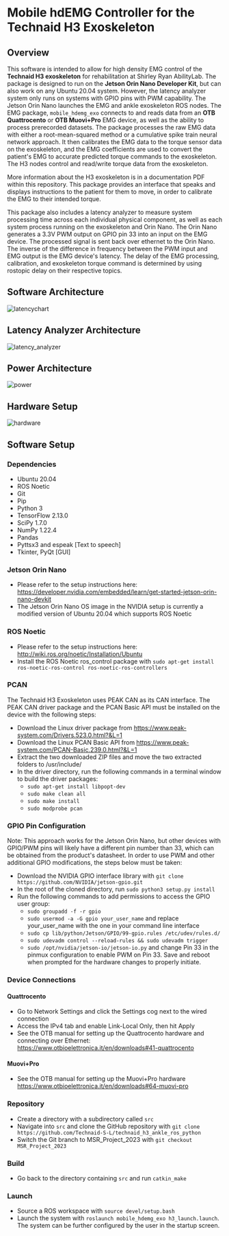 # Mobile hdEMG Controller for the Technaid H3 Exoskeleton 

## Overview

This software is intended to allow for high density EMG control of the **Technaid H3 exoskeleton** for rehabilitation at Shirley Ryan AbilityLab. The package is designed to run on the **Jetson Orin Nano Developer Kit**, but can also work on any Ubuntu 20.04 system. However, the latency analyzer system only runs on systems with GPIO pins with PWM capability. The Jetson Orin Nano launches the EMG and ankle exoskeleton ROS nodes. The EMG package, ```mobile_hdemg_exo``` connects to and reads data from an **OTB Quattrocento** or **OTB Muovi+Pro** EMG device, as well as the ability to process prerecorded datasets. The package processes the raw EMG data with either a root-mean-squared method or a cumulative spike train neural network approach. It then calibrates the EMG data to the torque sensor data on the exoskeleton, and the EMG coefficients are used to convert the patient's EMG to accurate predicted torque commands to the exoskeleton. The H3 nodes control and read/write torque data from the exoskeleton.

More information about the H3 exoskeleton is in a documentation PDF within this repository. This package provides an interface that speaks and displays instructions to the patient for them to move, in order to calibrate the EMG to their intended torque. 

This package also includes a latency analyzer to measure system processing time across each individual physical component, as well as each system process running on the exoskeleton and Orin Nano. The Orin Nano generates a 3.3V PWM output on GPIO pin 33 into an input on the EMG device. The processed signal is sent back over ethernet to the Orin Nano. The inverse of the difference in frequency between the PWM input and EMG output is the EMG device's latency. The delay of the EMG processing, calibration, and exoskeleton torque command is determined by using rostopic delay on their respective topics.

## Software Architecture
![latencychart](https://github.com/Technaid-S-L/technaid_h3_ankle_ros_python/assets/113081373/b294f94c-8046-41e6-9f5a-710b0d6b98c1)

## Latency Analyzer Architecture
![latency_analyzer](https://github.com/Technaid-S-L/technaid_h3_ankle_ros_python/assets/113081373/ffa85a23-80ef-410d-be35-f5984ff19d2c)

## Power Architecture
![power](https://github.com/Technaid-S-L/technaid_h3_ankle_ros_python/assets/113081373/f8f1b4db-32b2-464e-a698-3a3014793764)

## Hardware Setup
![hardware](https://github.com/Technaid-S-L/technaid_h3_ankle_ros_python/assets/113081373/f0cd0a10-c66b-4bc8-b535-b7f9276eb0a0)

## Software Setup
### Dependencies
- Ubuntu 20.04
- ROS Noetic
- Git
- Pip
- Python 3
- TensorFlow 2.13.0
- SciPy 1.7.0
- NumPy 1.22.4
- Pandas
- Pyttsx3 and espeak [Text to speech]
- Tkinter, PyQt [GUI]


### Jetson Orin Nano
- Please refer to the setup instructions here: https://developer.nvidia.com/embedded/learn/get-started-jetson-orin-nano-devkit
- The Jetson Orin Nano OS image in the NVIDIA setup is currently a modified version of Ubuntu 20.04 which supports ROS Noetic

### ROS Noetic
- Please refer to the setup instructions here: http://wiki.ros.org/noetic/Installation/Ubuntu
- Install the ROS Noetic ros_control package with ```sudo apt-get install ros-noetic-ros-control ros-noetic-ros-controllers```

### PCAN
The Technaid H3 Exoskeleton uses PEAK CAN as its CAN interface. The PEAK CAN driver package and the PCAN Basic API must be installed on the device with the following steps:
- Download the Linux driver package from https://www.peak-system.com/Drivers.523.0.html?&L=1
- Download the Linux PCAN Basic API from https://www.peak-system.com/PCAN-Basic.239.0.html?&L=1
- Extract the two downloaded ZIP files and move the two extracted folders to /usr/include/
- In the driver directory, run the following commands in a terminal window to build the driver packages:
  - ```sudo apt-get install libpopt-dev```
  - ```sudo make clean all```
  - ```sudo make install```
  - ```sudo modprobe pcan```

### GPIO Pin Configuration
Note: This approach works for the Jetson Orin Nano, but other devices with GPIO/PWM pins will likely have a different pin number than 33, which can be obtained from the product's datasheet.
In order to use PWM and other additional GPIO modifications, the steps below must be taken:
- Download the NVIDIA GPIO interface library with `git clone https://github.com/NVIDIA/jetson-gpio.git`
- In the root of the cloned directory, run `sudo python3 setup.py install`
- Run the following commands to add permissions to access the GPIO user group:
  - `sudo groupadd -f -r gpio`
  - `sudo usermod -a -G gpio your_user_name` and replace your_user_name with the one in your command line interface
  - `sudo cp lib/python/Jetson/GPIO/99-gpio.rules /etc/udev/rules.d/`
  - `sudo udevadm control --reload-rules && sudo udevadm trigger`
  - `sudo /opt/nvidia/jetson-io/jetson-io.py` and change Pin 33 in the pinmux configuration to enable PWM on Pin 33. Save and reboot when prompted for the hardware changes to properly initiate.

### Device Connections
#### Quattrocento
- Go to Network Settings and click the Settings cog next to the wired connection
- Access the IPv4 tab and enable Link-Local Only, then hit Apply
- See the OTB manual for setting up the Quattrocento hardware and connecting over Ethernet: https://www.otbioelettronica.it/en/downloads#41-quattrocento

#### Muovi+Pro
- See the OTB manual for setting up the Muovi+Pro hardware https://www.otbioelettronica.it/en/downloads#64-muovi-pro

###  Repository
- Create a directory with a subdirectory called ```src```
- Navigate into ```src``` and clone the GitHub repository with ```git clone https://github.com/Technaid-S-L/technaid_h3_ankle_ros_python```
- Switch the Git branch to MSR_Project_2023 with ```git checkout MSR_Project_2023```

### Build
- Go back to the directory containing ```src``` and run ```catkin_make```

### Launch
- Source a ROS workspace with ```source devel/setup.bash```
- Launch the system with ```roslaunch mobile_hdemg_exo h3_launch.launch```. The system can be further configured by the user in the startup screen.
